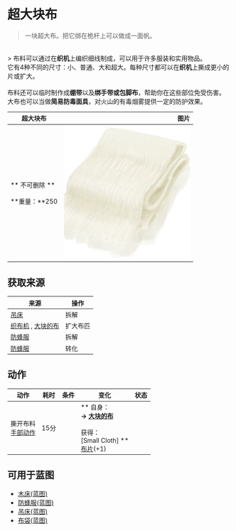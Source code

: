 # 超大块布  
> 一块超大布。把它绑在桅杆上可以做成一面帆。  
<br>  
> 布料可以通过在<b>织机</b>上编织细线制成，可以用于许多服装和实用物品。<br>它有4种不同的尺寸：小、普通、大和超大。每种尺寸都可以在<b>织机</b>上撕成更小的片或扩大。<br><br>布料还可以临时制作成<b>绷带</b>以及<b>绑手带或包脚布</b>，帮助你在这些部位免受伤害。<br>大布也可以当做<b>简易防毒面具</b>，对火山的有毒烟雾提供一定的防护效果。<br>  
  
  超大块布  |   图片   
 ----  |  ----:   
 ** 不可删除 **<br><br>**重量：**250  |  <img decoding="async" src="Sprite/ClothVeryLarge.png" href="a.md" style="max-width:300px;max-height:300px;">   
  
## 获取来源  
来源  |  操作  
----  |  ----  
[吊床](Hammock.md)  |  拆解  
[织布机](Loom.md) , [大块的布](ClothLarge.md)  |  扩大布匹  
[防蜂服](BeeSuit.md)  |  拆解  
[防蜂服](BeeSuit.md)  |  转化  
## 动作  
动作  |  耗时  |  条件  |  变化  |  状态  
----  |  ----  |  ----  |  ----  |  ----  
撕开布料<br>[手部动作](HandAction.md)  |  15分  |    |  ** 自身：**<br>→ [大块的布](ClothLarge.md)<br><br>** 获得： **<br>** [Small Cloth] **<br>  [布片](ClothSmall.md)(+1)<br>  |    
## 可用于蓝图  
- [木床(蓝图)](Bp_BedWooden.md)  
- [防蜂服(蓝图)](Bp_BeeSuit.md)  
- [吊床(蓝图)](Bp_Hammock.md)  
- [布袋(蓝图)](Bp_Sack.md)  
  
  


<script>document.title="超大块布 - 卡牌生存百科 Card Survival Wiki";</script>